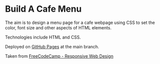 # Build A Cafe Menu

The aim is to design a menu page for a cafe webpage using CSS to set the color, font size and other aspects of HTML elements.

Technologies include HTML and CSS.

Deployed on [GitHub Pages](https://derektypist.github.io/build-a-cafe-menu/) at the main branch.

Taken from [FreeCodeCamp - Responsive Web Design](https://www.freecodecamp.org/learn/2022/responsive-web-design/)

